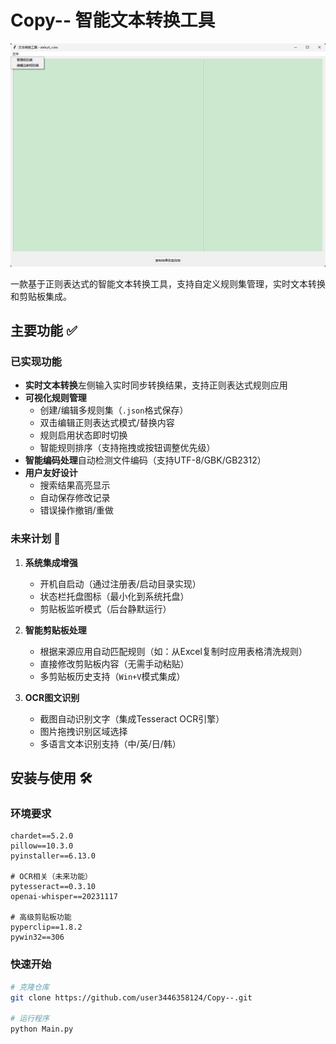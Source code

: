 # Copy-- 智能文本转换工具

![软件截图](./screenshots/main_ui.png)

一款基于正则表达式的智能文本转换工具，支持自定义规则集管理，实时文本转换和剪贴板集成。

## 主要功能 ✅

### 已实现功能

- **实时文本转换**左侧输入实时同步转换结果，支持正则表达式规则应用
- **可视化规则管理**
  - 创建/编辑多规则集（`.json`格式保存）
  - 双击编辑正则表达式模式/替换内容
  - 规则启用状态即时切换
  - 智能规则排序（支持拖拽或按钮调整优先级）
- **智能编码处理**自动检测文件编码（支持UTF-8/GBK/GB2312）
- **用户友好设计**
  - 搜索结果高亮显示
  - 自动保存修改记录
  - 错误操作撤销/重做

### 未来计划 🚀

1. **系统集成增强**

   - 开机自启动（通过注册表/启动目录实现）
   - 状态栏托盘图标（最小化到系统托盘）
   - 剪贴板监听模式（后台静默运行）
2. **智能剪贴板处理**

   - 根据来源应用自动匹配规则（如：从Excel复制时应用表格清洗规则）
   - 直接修改剪贴板内容（无需手动粘贴）
   - 多剪贴板历史支持（`Win+V`模式集成）
3. **OCR图文识别**

   - 截图自动识别文字（集成Tesseract OCR引擎）
   - 图片拖拽识别区域选择
   - 多语言文本识别支持（中/英/日/韩）

## 安装与使用 🛠️

### 环境要求

```
chardet==5.2.0        
pillow==10.3.0        
pyinstaller==6.13.0   

# OCR相关（未来功能）
pytesseract==0.3.10   
openai-whisper==20231117  

# 高级剪贴板功能
pyperclip==1.8.2      
pywin32==306           
```

### 快速开始

```bash
# 克隆仓库
git clone https://github.com/user3446358124/Copy--.git

# 运行程序
python Main.py
```
